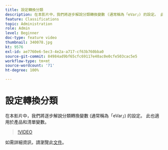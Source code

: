 ```yaml
---
title: 設定轉換分類
description: 在本影片中，我們將逐步解說分類轉換變數 (通常稱為「eVar」) 的設定。 此也適用於產品和清單變數。
feature: Classifications
topic: Administration
role: Admin
level: Beginner
doc-type: feature video
thumbnail: 340078.jpg
kt: 9576
exl-id: ae7760e6-5ec3-4e2a-a717-cf63b760bba0
source-git-commit: 84984ad9bf65cfc69117e40ac0e0cfe503cac5e5
workflow-type: tm+mt
source-wordcount: '71'
ht-degree: 100%

---
```


# 設定轉換分類

在本影片中，我們將逐步解說分類轉換變數 (通常稱為「eVar」) 的設定。 此也適用於產品和清單變數。

>[!VIDEO](https://video.tv.adobe.com/v/340078/?quality=12&learn=on)

如需詳細資訊，請瀏覽此[文件](https://experienceleague.adobe.com/docs/analytics/admin/admin-tools/conversion-variables/conversion-classifications.html?lang=zh-Hant)。
